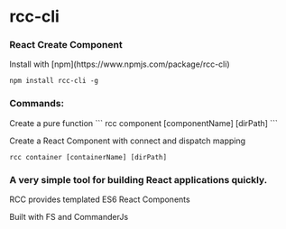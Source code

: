 <h1> rcc-cli </h1>

<h3> React Create Component</h3>
Install with [npm](https://www.npmjs.com/package/rcc-cli)

```
npm install rcc-cli -g
```


<h3> Commands: </h3>
Create a pure function
```
rcc component [componentName] [dirPath] 
```

Create a React Component with connect and dispatch mapping
```
rcc container [containerName] [dirPath] 
```

<h3> A very simple tool for building React applications quickly. </h3>
<p> RCC provides templated ES6 React Components </p>
<p> Built with FS and CommanderJs </p>
